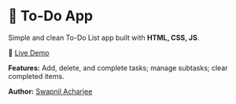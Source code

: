 # 📝 To-Do App
Simple and clean To-Do List app built with **HTML, CSS, JS**.

🔗 [Live Demo](https://swapnilacharjee.github.io/To-Do-App/)

**Features:** Add, delete, and complete tasks; manage subtasks; clear completed items.

**Author:** [Swapnil Acharjee](https://github.com/swapnilacharjee)

